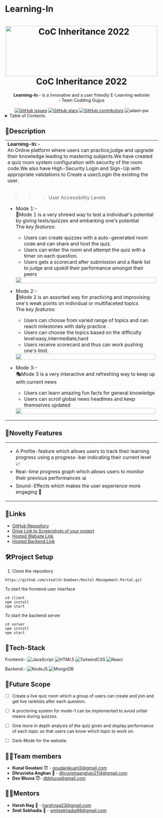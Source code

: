 # Learning-In

<h1 align="center">
  <a href="https://github.com/CommunityOfCoders/Inheritance-2022">
    <img src="https://res.cloudinary.com/dn6vz8exv/image/upload/v1665664791/inh_zzefoy.jpg" alt="CoC Inheritance 2022" width="500" height="166">
   </a>
   
  <br>
  CoC Inheritance 2022
</h1>

<div align="center">
   <strong>Learning-In</strong>:- is a Innovative and a user friendly E-Learning website <br>
  - Team Codding Gujjus <br> <br>
  <a href="https://github.com/stealth-bombeer/Learning-In/stargazers"><img alt="GitHub issues" src="https://img.shields.io/github/stars/stealth-bombeer/Learning-In"></a>
  <a href="https://github.com/stealth-bombeer/Learning-In/network/members"><img alt="GitHub stars" src="https://img.shields.io/github/forks/stealth-bombeer/Learning-In"></a>
  <a href="https://github.com/stealth-bombeer/Learning-In/issues"><img alt="GitHub contributors" src="https://img.shields.io/github/issues/stealth-bombeer/Learning-In"></a>
    <img src="https://komarev.com/ghpvc/?username=Learning-In&label=Project%20views&color=0e75b6&style=flat"
    alt="adam-pw" /> 
</div>

<details>
<summary>Table of Contents</summary>

- [Description](#description)
- [Links](#links)
- [Tech Stack](#tech-stack)
- [Novelty Features](#novelty features)
- [Future Scope](#future-scope)
- [Project Setup](#project-setup)
- [Team Members](#team-members)
- [Mentors](#mentors)
- [Screenshots](#screenshots)

</details>


## 📝Description

<div align="center">
<table>
  <tr>
    <td>
<strong>Learning-In</strong>:- <br>
      An Online platform where users can practice,judge and upgrade their knowledge leading to mastering subjects.We have created a quiz room system configuration with security of the room code.We also have High-Security Login and Sign-Up with appropriate validations to Create a user/Login the existing the user.    
<br><br>
   
 >>>User Accessibility Levels
      
- Mode 1:-<br>
      🚀Mode 1 is a very shrewd way to test a individual's potential by giving tests/quizzes and embarking one's potential <br>
     The <i>key features</i>:
      <ul>
        <li> Users can create quizzes with a auto-generated room code and can share and host the quiz.
          <li> Users can enter the room and attempt the quiz with a timer on each question.
            <li> Users gets a scorecard after submission and a Rank list to judge and upskill their performance amongst their peers
      </ul>
      <img src="https://i.imgur.com/dBaSKWF.gif" height="20" width="100%">
             
- Mode 2:-<br>
            🎯Mode 2 is an assorted way for practicing and improvising one's weak points on individual or multifaceted topics<br>
      The <i>key features</i>:
      <ul>
          <li> Users can choose from varied range of topics and can reach milestones with daily practice .
            <li> Users can choose the topics based on the difficulty level:easy,intermediate,hard  
              <li> Users receive scorecard and thus can work pushing one's limit.
      </ul>
      <img src="https://i.imgur.com/dBaSKWF.gif" height="20" width="100%">
      
- Mode 3:-<br>
           🎭Mode 3 is a very interactive and refreshing way to keep up with current news<br>
      <ul>
          <li> Users can learn amazing fun facts for general knowledge 
            <li> Users can scroll global news headlines and keep themselves updated          
      </ul>
      <img src="https://i.imgur.com/dBaSKWF.gif" height="20" width="100%">
    </td>
  </tr>
  </table>
  </div>
  
 ## 🌟Novelty Features 
  <div align="center">
  <table>
  <tr>
  <td>
  <ul>
  <li> A Profile-feature which allows users to track their learning progress using a progress-bar indicating their current level 📈
  <li> Real-time progress graph which allows users to monitor their previous performances 📊
  <li> Sound-Effects which makes the user experience more engaging 🎵
  </td>
  </tr>
  </table>
    </div>
  
 ## 🔗Links

- [GitHub Repository](https://github.com/stealth-bombeer/Learning-In)
- [Drive Link to Screenshots of your project](https://drive.google.com/folderview?id=1UQhwGt7wJ9Zcc5BxzoybNOhZbDISaPpO)
- [Hosted Website Link](https://learning-68mnm46m1-stealth-bombeer.vercel.app/)
- [Hosted Backend Link](https://learning-in-production.up.railway.app/)

  
## 🛠Project Setup


1. Clone the repository
```
https://github.com/stealth-bombeer/Hostel-Management-Portal.git

```
To start the frontend user interface
```
cd client
npm install
npm start
```
To start the backend server
```
cd server
npm install
npm start
```


## 🤖Tech-Stack

Frontend:-
![JavaScript](https://img.shields.io/badge/javascript-%23323330.svg?style=for-the-badge&logo=javascript&logoColor=%23F7DF1E) 
![HTML5](https://img.shields.io/badge/html5-%23E34F26.svg?style=for-the-badge&logo=html5&logoColor=white) 
![TailwindCSS](https://img.shields.io/badge/tailwindcss-%2338B2AC.svg?style=for-the-badge&logo=tailwind-css&logoColor=white) 
![React](https://img.shields.io/badge/react-%2320232a.svg?style=for-the-badge&logo=react&logoColor=%2361DAFB)

Backend:-
![NodeJS](https://img.shields.io/badge/node.js-6DA55F?style=for-the-badge&logo=node.js&logoColor=white)
![MongoDB](https://img.shields.io/badge/MongoDB-%234ea94b.svg?style=for-the-badge&logo=mongodb&logoColor=white)

## 🦅Future Scope
- [ ] Create a live quiz room which a group of users can create and join and get live ranklists after each question.
- [ ] A proctoring system for mode-1 can be implemented to avoid unfair means during quizzes.
- [ ] Give more in depth analysis of the quiz given and display performance of each topic so that users can know which topic to work on.
- [ ] Dark-Mode for the website.



## 👩‍💻Team members

- **Kunal Goudani** 😈 - goudanikuanl3@gmail.com
- **Dhruvisha Anghan** 🐬 - dhruvishaanghan2114@gmail.com
- **Dev Bhuva** 😇- dbbhuva@gmail.com

## 👨‍🏫Mentors

- **Harsh Nag** 🤖 - harshnag23@gmail.com
- **Smit Sekhadia** 👾 - smitsekhadia99@gmail.com
